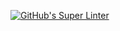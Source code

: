 [![GitHub's Super Linter](https://github.com/ICS20-Programming-PJLobetti/Unit1-02-HTML-Images/workflows/GitHub's%20Super%20Linter/badge.svg)](https://github.com/ICS20-Programming-PJLobetti/Unit1-02-HTML-Images/actions)